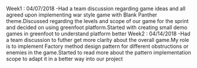 Week1 : 04/07/2018 -Had a team discussion regarding game ideas and all agreed upon implementing war style game with Blank Panther theme.Discussed regarding the levels and scope of our game for the sprint and decided on using greenfoot platform.Started with creating small demo games in greenfoot to understand platform better
Week2 : 04/14/2018 -Had a team discussion to futher get more clarity about the overall game.My role is to implement Factory method design pattern for different obstructions or enemies in the game.Started to read more about the pattern implementation scope to adapt it in a better way into our project
